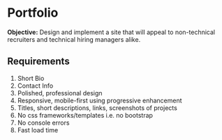 # Portfolio

**Objective:** Design and implement a site that will appeal to non-technical recruiters and technical hiring managers alike.

## Requirements
1. Short Bio
2. Contact Info
3. Polished, professional design
4. Responsive, mobile-first using progressive enhancement
5. Titles, short descriptions, links, screenshots of projects
6. No css frameworks/templates i.e. no bootstrap
7. No console errors
8. Fast load time
